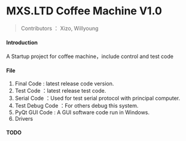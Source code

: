 # MXS.LTD Coffee Machine V1.0
> Contributors ： Xizo, Willyoung

#### Introduction
A Startup project for coffee machine，include control and test code 

#### File
1. Final Code : latest release code version.
2. Test Code ：latest release test code.
3. Serial Code ：Used for test serial protocol with principal computer.
4. Test Debug Code ：For others debug this system.
5. PyQt GUI Code : A GUI software code run in Windows.
6. Drivers 




#### TODO

